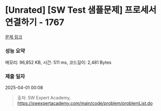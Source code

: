 # [Unrated] [SW Test 샘플문제] 프로세서 연결하기 - 1767 

[문제 링크](https://swexpertacademy.com/main/code/problem/problemDetail.do?contestProbId=AV4suNtaXFEDFAUf) 

### 성능 요약

메모리: 96,852 KB, 시간: 511 ms, 코드길이: 2,481 Bytes

### 제출 일자

2025-04-01 00:08



> 출처: SW Expert Academy, https://swexpertacademy.com/main/code/problem/problemList.do